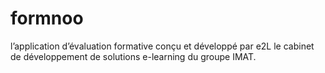 # formnoo
l’application d’évaluation formative conçu et développé par e2L 
le cabinet de développement de solutions e-learning du groupe IMAT.